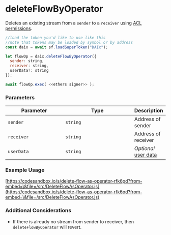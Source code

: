 # deleteFlowByOperator

Deletes an existing stream from a `sender` to a `receiver` using [ACL permissions](../).

```javascript
//load the token you'd like to use like this 
//note that tokens may be loaded by symbol or by address
const daix = await sf.loadSuperToken("DAIx");

let flowOp = daix.deleteFlowByOperator({
  sender: string,
  receiver: string,
  userData?: string
});

await flowOp.exec( <<ethers signer>> );
```

### Parameters

<table><thead><tr><th width="182">Parameter</th><th width="231.33333333333331">Type</th><th>Description</th></tr></thead><tbody><tr><td><code>sender</code></td><td><code>string</code></td><td>Address of sender</td></tr><tr><td><code>receiver</code></td><td><code>string</code></td><td>Address of receiver</td></tr><tr><td><code>userData</code></td><td><code>string</code></td><td><em>Optional</em> <a href="https://docs.superfluid.finance/superfluid/developers/super-apps/user-data">user data</a></td></tr></tbody></table>

### Example Usage

[https://codesandbox.io/s/delete-flow-as-operator-rfk6pd?from-embed=\&file=/src/DeleteFlowAsOperator.js](https://codesandbox.io/s/delete-flow-as-operator-rfk6pd?from-embed=\&file=/src/DeleteFlowAsOperator.js)

### Additional Considerations

* If there is already no stream from sender to receiver, then `deleteFlowByOperator` will revert.

